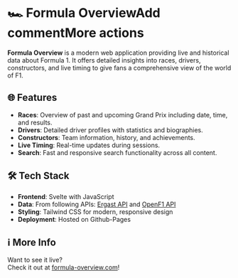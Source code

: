 # 🏎️ Formula OverviewAdd commentMore actions

**Formula Overview** is a modern web application providing live and historical data about Formula 1. It offers detailed insights into races, drivers, constructors, and live timing to give fans a comprehensive view of the world of F1.

## 🌐 Features

- **Races**: Overview of past and upcoming Grand Prix including date, time, and results.
- **Drivers**: Detailed driver profiles with statistics and biographies.
- **Constructors**: Team information, history, and achievements.
- **Live Timing**: Real-time updates during sessions.
- **Search**: Fast and responsive search functionality across all content.

## 🛠️ Tech Stack

- **Frontend**: Svelte with JavaScript
- **Data**: From following APIs: [Ergast API](https://api.jolpi.ca/ergast/) and [OpenF1 API](https://openf1.org/#introduction)
- **Styling**: Tailwind CSS for modern, responsive design
- **Deployment**: Hosted on Github-Pages

## ℹ️ More Info

Want to see it live?  
Check it out at [formula-overview.com](https://www.formula-overview.com)!
